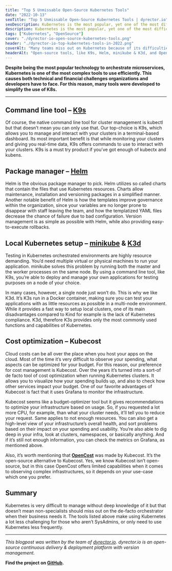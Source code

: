 ```yaml
---
title: "Top 5 Unmissable Open-Source Kubernetes Tools"
date: "2022-10-13"
seoTitle: "Top 5 Unmissable Open-Source Kubernetes Tools | dyrector.io"
seoDescription: Kubernetes is the most popular, yet one of the most difficult technologies of container orchestration. Here are our favorite tools to help with K8s.
description: Kubernetes is the most popular, yet one of the most difficult technologies of container orchestration. Here are our favorite tools to help with K8s from package management to local Kubernetes setup.
tags: ["Kubernetes", "OpenSource"]
cover: "./dyrector-io-open-source-kubernetes-tools.png"
header: "./dyrector-io-top-kubernetes-tools-in-2022.png"
coverAlt: "Many teams miss out on Kubernetes because of its difficulties but there are many open-source tools that help with Kubernetes adoption."
headerAlt: "Open-source tools, like K9s, Helm, minikube & K3d, and OpenCost help non-advanced level users to interact with Kubernetes."
---
```


**Despite being the most popular technology to orchestrate microservices, Kubernetes is one of the most complex tools to use efficiently. This causes both technical and financial challenges organizations and developers have to face. For this reason, many tools were developed to simplify the use of K8s.**

---

## Command line tool – [K9s](https://github.com/derailed/k9s)

Of course, the native command line tool for cluster management is kubectl but that doesn’t mean you can only use that. Our top-choice is K9s, which allows you to manage and interact with your clusters in a terminal-based dashboard. Its most important benefit is that while monitoring your clusters and giving you real-time data, K9s offers commands to use to interact with your clusters. K9s is a must try product if you’ve got enough of kubectx and kubens.

## Package manager – [Helm](https://github.com/helm/helm)

Helm is the obvious package manager to pick. Helm utilizes so called charts that contain the files that use Kubernetes resources. Charts allow maintenance, installation and versioning packages in a simplified manner. Another notable benefit of Helm is how the templates improve governance within the organization, since your variables are no longer prone to disappear with staff leaving the team, and how the templatized YAML files decrease the chance of failure due to bad configuration. Version management is as simple as possible with Helm, while also providing easy-to-execute rollbacks.

## Local Kubernetes setup – [minikube](https://github.com/kubernetes/minikube) & [K3d](https://github.com/k3d-io/k3d)

Testing in Kubernetes orchestrated environments are highly resource demanding. You’d need multiple virtual or physical machines to run your application. minikube solves this problem by running both the master and the worker processes on the same node. By using a command line tool, like K9s, you’re able to deploy and manage your own applications for testing purposes on a node of your choice.

In many cases, however, a single node just won’t do. This is why we like K3d. It’s K3s run in a Docker container, making sure you can test your applications with as little resources as possible in a multi-node environment. While it provides a fast way to setup local clusters, one of its main disadvantages compared to Kind for example is the lack of Kubernetes compliance. K3d, therefore K3s provides only the most commonly used functions and capabilities of Kubernetes.

## Cost optimization – Kubecost

Cloud costs can be all over the place when you host your apps on the cloud. Most of the time it’s very difficult to observe your spending, what aspects can be optimized for your budget. For this reason, our preference for cost management is Kubecost. Over the years it’s turned into a sort-of de facto tool of cost optimization when running Kubernetes clusters. It allows you to visualize how your spending builds up, and also to check how other services impact your budget. One of our favorite advantages of Kubecost is fact that it uses Grafana to monitor the infrastructure.

Kubecost seems like a budget-optimizer tool but it gives recommendations to optimize your infrastructure based on usage. So, if you requested a lot more CPU, for example, than what your cluster needs, it’ll tell you to reduce your request. Same applies to not enough resources. You can also get a high-level view of your infrastructure’s overall health, and sort problems based on their impact on your spending and usability. You’re also able to dig deep in your infra, look at clusters, namespaces, or basically anything. And if it’s still not enough information, you can check the metrics on Grafana, as mentioned above.

Also, it’s worth mentioning that **[OpenCost](https://github.com/opencost/opencost)** was made by Kubecost. It’s the open-source alternative to Kubecost. Yes, we know Kubecost isn’t open-source, but in this case OpenCost offers limited capabilities when it comes to observing complex infrastructures, so it depends on your use-case which one you prefer.

## Summary

Kubernetes is very difficult to manage without deep knowledge of it but that doesn’t mean non-specialists should miss out on the de-facto orchestrator when their business needs it. The tools listed above make using Kubernetes a lot less challenging for those who aren’t SysAdmins, or only need to use Kubernetes less frequently.

---

_This blogpost was written by the team of [dyrector.io](https://dyrectorio.com). dyrector.io is an open-source continuous delivery & deployment platform with version management._

**Find the project on [GitHub](https://github.com/dyrector-io/dyrectorio/).**
